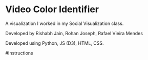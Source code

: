 Video Color Identifier
====================

A visualization I worked in my Social Visualization class.

Developed by Rishabh Jain, Rohan Joseph, Rafael Vieira Mendes

Developed using Python, JS (D3), HTML, CSS.

#Instructions
